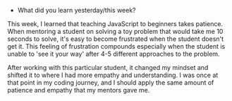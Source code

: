 * What did you learn yesterday/this week?

This week, I learned that teaching JavaScript to beginners takes patience. When mentoring a student on solving a toy problem that would take me 10 seconds to solve, it's easy to become frustrated when the student doesn't get it. This feeling of frustration compounds especially when the student is unable to 'see it your way' after 4-5 different approaches to the problem.

After working with this particular student, it changed my mindset and shifted it to where I had more empathy and understanding. I was once at that point in my coding journey, and I should apply the same amount of patience and empathy that my mentors gave me.

